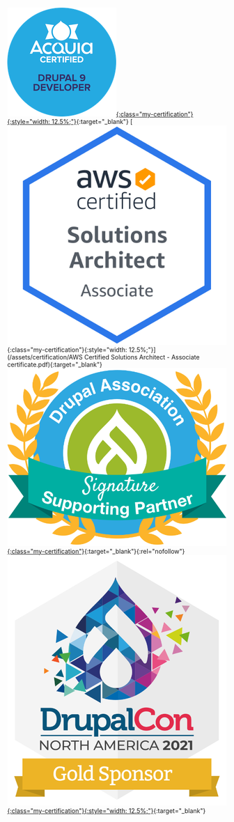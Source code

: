 [![](/assets/certification/Acquia_Drupal_9_Developer.png){:class="my-certification"}{:style="width: 12.5%;"}](/assets/certification/Drupal_9.pdf){:target="_blank"}
[![](/assets/certification/AWS-SolArchitect-Associate-2020.png){:class="my-certification"}{:style="width: 12.5%;"}](/assets/certification/AWS Certified Solutions Architect - Associate certificate.pdf){:target="_blank"}
[![](/assets/certification/association_sig_sup_partner_badge.svg){:class="my-certification"}](https://www.drupal.org/association/programs/supporting-partner){:target="_blank"}{:rel="nofollow"}
[![](/assets/certification/association_drupalcon_na_2021_gold_badge.svg){:class="my-certification"}{:style="width: 12.5%;"}](https://events.drupal.org/northamerica2021/why-sponsor){:target="_blank"}

